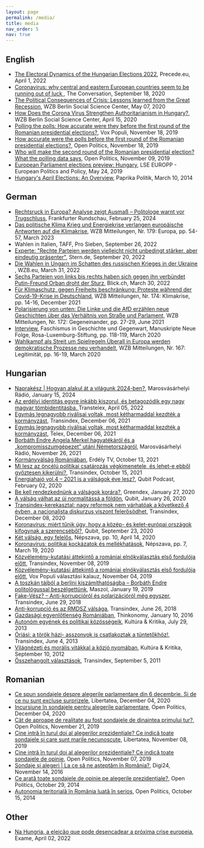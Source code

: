 ```yaml
---
layout: page
permalink: /media/
title: media
nav_order: 5
nav: true
---
```


<h2>English</h2>
<ul>
<li><a href="https://precede.eu/index.php/2022/04/01/blog-the-electoral-dynamics-of-the-hungarian-elections-2022/"  target="_blank">The Electoral Dynamics of the Hungarian Elections 2022</a>, Precede.eu, April 1, 2022</li>
<li><a href="https://theconversation.com/coronavirus-why-central-and-eastern-european-countries-seem-to-be-running-out-of-luck-146349"  target="_blank">  Coronavirus: why central and eastern European countries seem to be running out of luck </a>, The Conversation, September 18, 2020</li>
<li><a href="https://www.wzb.eu/en/research/coronavirus-and-its-impact/the-political-consequences-of-crisis-lessons-learned-from-tbyhe-great-recession"  target="_blank"> The Political Consequences of Crisis: Lessons learned from the Great Recession</a>, WZB Berlin Social Science Center, May 07, 2020</li>
<li><a href="https://www.wzb.eu/en/research/corona-und-die-folgen/how-does-the-corona-virus-strengthen-authoritarianism-in-hungary"  target="_blank"> How Does the Corona Virus Strengthen Authoritarianism in Hungary?</a>, WZB Berlin Social Science Center, April 15, 2020</li>
<li><a href="https://kozvelemeny.wordpress.com/2019/11/18/polling-the-polls-how-accurate-were-they-before-the-first-round-of-the-romanian-presidential-elections/"  target="_blank"> Polling the polls: How accurate were they before the first round of the Romanian presidential elections?</a>, Vox Populi, November 18, 2019</li>
<li><a href="https://www.openpolitics.ro/how-accurate-were-the-polls-before-the-first-round-of-the-romanian-presidential-elections/"  target="_blank"> How accurate were the polls before the first round of the Romanian presidential elections?</a>, Open Politics, November 18, 2019</li>
<li><a href="https://www.openpolitics.ro/who-will-make-the-second-round-of-the-romanian-presidential-election-what-the-polling-data-says/"  target="_blank"> Who will make the second round of the Romanian presidential election? What the polling data says</a>, Open Politics, November 09, 2019 </li>
<li><a href="https://blogs.lse.ac.uk/europpblog/2019/05/24/european-parliament-elections-preview-hungary/"  target="_blank"> European Parliament elections preview: Hungary</a>, LSE EUROPP - European Politics and Policy, May 24, 2019 </li>
<li><a href="http://www.paprikapolitik.com/2014/03/hungarys-april-elections-an-overview/"  target="_blank"> Hungary's April Elections: An Overview</a>, Paprika Politik, March 10, 2014 </li>
</ul>
<h2>German</h2>
<ul>
<li><a href="https://www.fr.de/politik/rechtsruck-europa-wahl-analyse-afd-fpoe-orban-populisten-extremisten-umfrage-hoehenflug-92852846.html"  target="_blank"> Rechtsruck in Europa? Analyse zeigt Ausmaß – Politologe warnt vor Trugschluss</a>, Frankfurter Rundschau, February 25, 2024</li>
<li><a href="https://bibliothek.wzb.eu/fulltext/journal-vt/wzb-mitteilungen/wm2023_179.pdf"  target="_blank">  Das politische Klima Krieg und Energiekrise verlangen europäische Antworten auf die Klimakrise</a>, WZB Mitteilungen, Nr. 179: Europa, pp. 54-57, March 2023</li>
<li>Wahlen in Italien, TAFF, Pro Sieben, September 26, 2022</li>	
<li><a href="https://www.stern.de/amp/politik/deutschland/experte-erklaert-was-rechte-parteien-in-europa-verbindet---und-was-sie-trennt-32737888.html" target="_blank"> 
Experte: "Rechte Parteien werden vielleicht nicht unbedingt stärker, aber eindeutig präsenter"</a>, Stern.de, September 20, 2022</li>	
<li><a href="https://wzb.eu/de/forschung/krieg-in-europa-ursachen-und-folgen/die-wahlen-in-ungarn-im-schatten-des-russischen-krieges-in-der-ukraine" target="_blank">Die Wahlen in Ungarn im Schatten des russischen Krieges in der Ukraine
</a>, WZB.eu, March 31, 2022</li>
<li><a href="https://www.blick.ch/ausland/sechs-parteien-von-links-bis-rechts-haben-sich-gegen-ihn-verbuendet-putin-freund-orban-droht-der-sturz-id17361617.html"  target="_blank">Sechs Parteien von links bis rechts haben sich gegen ihn verbündet
Putin-Freund Orban droht der Sturz</a>, Blick.ch, March 30, 2022</li>
<li><a href="https://bibliothek.wzb.eu/artikel/2021/f-24370.pdf"  target="_blank">Für Klimaschutz, gegen Freiheits beschränkung: Proteste während der Covid-19-Krise in Deutschland</a>, WZB Mitteilungen, Nr. 174: Klimakrise, pp. 14-16, December 2021</li>
<li><a href="https://bibliothek.wzb.eu/artikel/2021/f-23997.pdf"  target="_blank">Polarisierung von unten: Die Linke und die AfD erzählen neue Geschichten über das Verhältnis von Straße und Parlament</a>, WZB Mitteilungen, Nr. 172: Gegeneinander, pp. 27-29, June 2021</li>
<li><a href="https://www.rosalux.de/fileadmin/rls_uploads/pdfs/Manuskripte/Manuskripte_26_Faschismusstudie.pdf"  target="_blank">Interview</a>, Faschismus in Geschichte und Gegenwart, Manuskripte Neue Folge, Rosa-Luxemburg-Stiftung, pp. 118-119, March 2020</li>
<li><a href="https://bibliothek.wzb.eu/artikel/2020/f-22765.pdf"  target="_blank">Wahlkampf als Streit um Spielregeln Überall in Europa werden demokratische Prozesse neu verhandelt</a>, WZB Mitteilungen, Nr. 167: Legitimität, pp. 16-19, March 2020</li>
</ul>
<h2>Hungarian</h2>
<ul>
<li><a href="https://open.spotify.com/episode/7JJYSjGLIr19guJLY8WKuM?si=mFZBZDEFQnuYbAOVeKvtlg&nd=1&dlsi=bd3eff2a227f4b11" targe="_blank">Naprakész | Hogyan alakul át a világunk 2024-ben?</a>, Marosvásárhelyi Rádió, January 15, 2024</li>
<li><a href="https://transtelex.ro/kozelet/2022/04/05/borbath-endre-valasztasok-fidesz-rmdsz-viszony" targe="_blank">Az erdélyi identitás egyre inkább kiszorul, és betagozódik egy nagy magyar tömbidentitásba, </a> Transtelex, April 05, 2022</li>
<li><a href="https://itthon.transindex.ro/?cikk=29307&egymas_legnagyobb_rivalisai_voltak_most_ketharmaddal_kezdtek_a_kormanyzast" targe="_blank">Egymás legnagyobb riválisai voltak, most kétharmaddal kezdték a kormányzást</a>, Transindex, December 06, 2021</li>
<li><a href="https://telex.hu/kulfold/2021/12/05/romania-nagykoalicio-kormany-ketharmad-liberalis-szocialdemokrata-part" targe="_blank">Egymás legnagyobb riválisai voltak, most kétharmaddal kezdték a kormányzást</a>, Telex, December 06, 2021</li>
<li><a href="https://www.marosvasarhelyiradio.ro/musorok/borbath-endre-angela-merkel-hagyatekarol-es-a-kompromisszumgepezet-utani-nemetorszagrol/?fbclid=IwAR18zFHR4mEhWqnHBhSWLBrK72K6DFKQ_QQLVuk_GAoiduvWIGqBXi0Hwr8" targe="_blank">Borbáth Endre Angela Merkel hagyatékáról és a „kompromisszumgépezet” utáni Németországról</a>, Marosvásárhelyi Rádió, November 26, 2021</li>
<li><a href="https://www.facebook.com/erdelytv/videos/573539180642437" targe="_blank">Kormányválság Romániában</a>, Erdély TV, October 13, 2021</li>
<li><a href="https://itthon.transindex.ro/?cikk=29220&mi_lesz_az_oncelu_politikai_csatarozas_vegkimenetele_es_lehete_ebbol_gyoztesen_kikerulni?" targe="_blank">Mi lesz az öncélú politikai csatározás végkimenetele, és lehet-e ebből győztesen kikerülni?</a>, Transindex, October 15, 2021</li>
<li><a href="https://anchor.fm/qubithu/episodes/Energiahaj-vol-4--2021-is-a-vlsgok-ve-lesz-epnke4" targe="_blank">Energiahajó vol.4 – 2021 is a válságok éve lesz?</a>, Qubit Podcast, February 02, 2020</li>
<li><a href="https://greendex.hu/be-kell-rendezkednunk-a-valsagok-korara/" targe="_blank">Be kell rendezkednünk a válságok korára?</a>, Greendex, January 27, 2020</li>
<li><a href="https://qubit.hu/2021/01/26/a-valsag-valhat-az-uj-normalitassa-a-foldon" targe="_blank">A válság válhat az új normalitássá a földön</a>, Qubit, January 26, 2020</li>
<li><a href="https://itthon.transindex.ro/?cikk=28794&transindexkerekasztal_nagy_reformok_nem_varhatoak_a_kovetkezo_4_evben_a_nacionalista_diskurzus_viszont_felerosodhet" target="_blank"> Transindex-kerekasztal: nagy reformok nem várhatóak a következő 4 évben, a nacionalista diskurzus viszont felerősödhet</a>, Transindex, December 08, 2020</li>
<li><a href="https://qubit.hu/2020/09/23/koronavirus-miert-tunik-ugy-hogy-a-kozep-es-kelet-europai-orszagok-kifogynak-a-szerencsebol" target="_blank"> Koronavírus: miért tűnik úgy, hogy a közép- és kelet-európai országok kifogynak a szerencséből?</a>, Qubit, September 23, 2020</li>
<li><a href="https://nepszava.hu/3074395_ket-valsag-egy-felelos" target="_blank">Két válság, egy felelős</a>, Népszava, pp. 10, April 14, 2020</li>
<li><a href="https://nepszava.hu/3071283_koronavirus-politikai-kockazatok-es-mellekhatasok"  target="_blank">Koronavírus: politikai kockázatok és mellékhatások</a>, Népszava, pp. 7, March 19, 2020</li>
<li><a href="http://itthon.transindex.ro/?cikk=28116&kozvelemenykutatasi_attekinto_az_elnokvalasztas_elso_forduloja_elott"  target="_blank"> Közvélemény-kutatási áttekintő a romániai elnökválasztás első fordulója előtt</a>, Transindex, November 08, 2019 </li>
<li><a href="https://kozvelemeny.wordpress.com/2019/11/04/kozvelemeny-kutatasi-attekinto-a-romaniai-elnokvalasztas-elso-forduloja-elott/"  target="_blank"> Közvélemény-kutatási áttekintő a romániai elnökválasztás első fordulója előtt</a>, Vox Populi választási kalauz, November 04, 2019 </li>
<li><a href="http://www.maszol.ro/index.php/tarsadalom/106934-a-toszkan-tajbol-a-berlini-kiszamithatosagba-borbath-endre-politologussal-beszelgettunk"  target="_blank"> A toszkán tájból a berlini kiszámíthatóságba – Borbáth Endre politológussal beszélgettünk</a>, Maszol, January 19, 2019 </li>
<li><a href="http://welemeny.transindex.ro/?cikk=27310&FakeVesz?_8211_Antikorrupciorol_es_polarizaciorol_meg_egyszer"  target="_blank"> Fake-Vész? – Anti-korrupcióról és polarizációról még egyszer</a>, Transindex, June 29, 2018 </li>
<li><a href="http://welemeny.transindex.ro/?cikk=27303&Antikorrupcio_es_az_RMDSZ_valsaga"  target="_blank"> Anti-korrupció és az RMDSZ válsága</a>, Transindex, June 26, 2018 </li>
<li><a href="http://thinkonomy.ro/gazdas%C3%A1gi-egyenl%C5%91tlens%C3%A9g-rom%C3%A1ni%C3%A1ban"  target="_blank"> Gazdasági egyenlőtlenség Romániában</a>, Thinkonomy, January 10, 2016 </li>
<li><a href="http://kuk.btk.ppke.hu/hu/content/auton%C3%B3m-egy%C3%A9nek-%C3%A9s-politikai-k%C3%B6z%C3%B6ss%C3%A9geik"  target="_blank"> Autonóm egyének és politikai közösségeik</a>, Kultúra & Kritika, July 29, 2013 </li>
<li><a href="http://vilag.transindex.ro/?cikk=20459&Oriasi_a_torok_hazi_asszonyok_is_csatlakoztak_a_tuntetokhoz!"  target="_blank"> Óriási: a török házi- asszonyok is csatlakoztak a tüntetőkhöz!</a>, Transindex, June 4, 2013 </li>
<li><a href="http://kuk.btk.ppke.hu/hu/content/vil%C3%A1gn%C3%A9zeti-%C3%A9s-mor%C3%A1lis-vit%C3%A1kkal-k%C3%B6zj%C3%B3-nyom%C3%A1ban" target="_blank"> Világnézeti és morális vitákkal a közjó nyomában</a>, Kultúra & Kritika, September 10, 2012 </li>
<li><a href="http://welemeny.transindex.ro/?cikk=15317&Osszehangolt_valasztasok"  target="_blank"> Összehangolt választások</a>, Transindex, September 5, 2011 </li>
</ul>
<h2>Romanian</h2>
<ul>
<li><a href="https://www.libertatea.ro/stiri/sondaje-alegeri-parlamentare-6-decembrie-3306768"  target="_blank">Ce spun sondajele despre alegerile parlamentare din 6 decembrie. Și de ce nu sunt excluse surprizele</a>, Libertatea, December 04, 2020 </li>
<li><a href="https://www.openpolitics.ro/incursiune-in-sondajele-pentru-alegerile-parlamentare/"  target="_blank">Incursiune în sondajele pentru alegerile parlamentare</a>, Open Politics, December 04, 2020 </li>
<li><a href="https://www.openpolitics.ro/cat-de-aproape-de-realitate-au-fost-sondajele-de-dinaintea-primului-tur/"  target="_blank">Cât de aproape de realitate au fost sondajele de dinaintea primului tur?</a>, Open Politics, November 21, 2019 </li>
<li><a href="https://www.libertatea.ro/stiri/cine-intra-in-turul-doi-al-alegerilor-prezidentiale-ce-indica-toate-sondajele-2794689"  target="_blank"> Cine intră în turul doi al alegerilor prezidențiale? Ce indică toate sondajele ﻿și care sunt marile necunoscute</a>, Libertatea, November 08, 2019 </li>
<li><a href="https://www.openpolitics.ro/cine-intra-in-turul-doi-al-alegerilor-prezidentiale-ce-indica-toate-sondajele-de-opinie/"  target="_blank"> Cine intră în turul doi al alegerilor prezidențiale? Ce indică toate sondajele de opinie</a>, Open Politics, November 07, 2019 </li>
<li><a href="https://www.digi24.ro/opinii/sondaje-si-alegeri-la-ce-sa-ne-asteptam-in-romania-612157"  target="_blank"> Sondaje și alegeri | La ce să ne așteptăm în România?</a>, Digi24, November 14, 2016 </li>
<li><a href="https://www.openpolitics.ro/ce-arata-toate-sondajele-de-opinie-pe-alegerile-prezidentiale/"  target="_blank"> Ce arată toate sondajele de opinie pe alegerile prezidențiale?</a>, Open Politics, October 29, 2014</li>
<li><a href="https://www.openpolitics.ro/autonomia-teritoriala-in-romania-luata-in-serios/"  target="_blank"> Autonomia teritorială în România luată în serios</a>, Open Politics, October 15, 2014 </li>
</ul>
<h2>Other</h2>
<ul>
<li><a href="https://exame.com/mundo/eleicoes-hungria-orban/"  target="_blank">Na Hungria, a eleição que pode desencadear a próxima crise europeia</a>, Exame, April 02, 2022 </li>
</ul>

